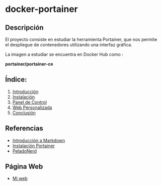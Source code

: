 # docker-portainer
## Descripción
El proyecto consiste en estudiar la herramienta Portainer, que nos permite el despliegue de contenedores utilizando una interfaz gráfica.

La imagen a estudiar se encuentra en Docker Hub como :

**portainer/portainer-ce**

## Índice:
1. [ Introducción ](https://github.com/anasalasro/docker-portainer/blob/main/introduccion.md)  
2. [ Instalación ](https://github.com/anasalasro/docker-portainer/blob/main/instalacion.md)  
3. [ Panel de Control ](https://github.com/anasalasro/docker-portainer/blob/main/paneldecontrol.md)  
4. [ Web Personalizada ](https://github.com/anasalasro/docker-portainer/blob/main/webpersonalizada.md)
5. [ Conclusión ](https://github.com/anasalasro/docker-portainer/blob/main/conclusion.md)

## Referencias
- [Introducción a Markdown](https://www.ionos.es/digitalguide/paginas-web/desarrollo-web/tutorial-de-markdown/#:~:text=Al%20igual%20que%20los%20hiperv%C3%ADnculos,a%20la%20imagen%20entre%20par%C3%A9ntesis.)  
- [Instalación Portainer](https://www.portainer.io/installation/)
- [PeladoNerd](https://www.youtube.com/watch?v=TSot5AnS-mk)
## Página Web
- [Mi web](http://192.168.2.196:32777/)  


